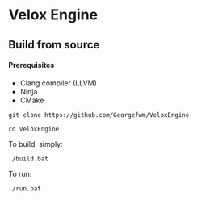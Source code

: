 # Velox Engine


## Build from source

#### Prerequisites
- Clang compiler (LLVM)
- Ninja
- CMake

```shell
git clone https://github.com/Georgefwm/VeloxEngine
```
```shell
cd VeloxEngine
```
To build, simply:
```shell
./build.bat
```
To run:
```shell
./run.bat
```
